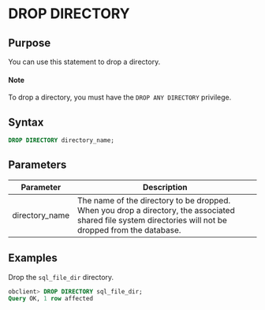 # DROP DIRECTORY

## Purpose

You can use this statement to drop a directory.

  <main id="notice" type='explain'>
    <h4>Note</h4>
    <p>To drop a directory, you must have the <code>DROP ANY DIRECTORY</code> privilege. </p>
  </main>

## Syntax

```sql
DROP DIRECTORY directory_name;
```

## Parameters

| Parameter | Description |
|----------------|----------------------------------------------------------|
| directory_name | The name of the directory to be dropped.  When you drop a directory, the associated shared file system directories will not be dropped from the database.  |

## Examples

Drop the `sql_file_dir` directory.

```sql
obclient> DROP DIRECTORY sql_file_dir;
Query OK, 1 row affected
```
